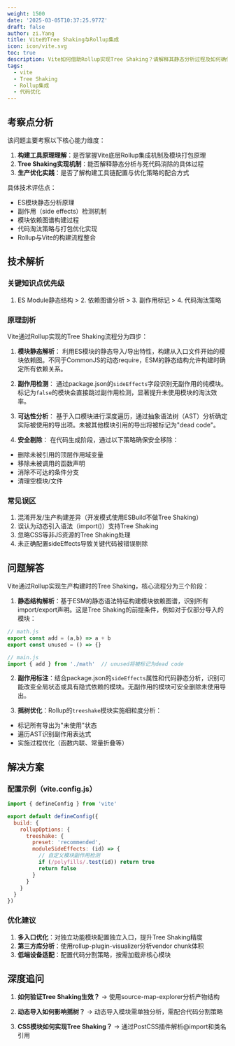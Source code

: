 ```yaml
---
weight: 1500
date: '2025-03-05T10:37:25.977Z'
draft: false
author: zi.Yang
title: Vite的Tree Shaking与Rollup集成
icon: icon/vite.svg
toc: true
description: Vite如何借助Rollup实现Tree Shaking？请解释其静态分析过程及如何确保未使用代码在生产构建中被剔除？
tags:
  - vite
  - Tree Shaking
  - Rollup集成
  - 代码优化
---
```


## 考察点分析

该问题主要考察以下核心能力维度：

1. **构建工具原理理解**：是否掌握Vite底层Rollup集成机制及模块打包原理
2. **Tree Shaking实现机制**：能否解释静态分析与死代码消除的具体过程
3. **生产优化实践**：是否了解构建工具链配置与优化策略的配合方式

具体技术评估点：

- ES模块静态分析原理
- 副作用（side effects）检测机制
- 模块依赖图谱构建过程
- 代码淘汰策略与打包优化实现
- Rollup与Vite的构建流程整合

## 技术解析

### 关键知识点优先级

1. ES Module静态结构 > 2. 依赖图谱分析 > 3. 副作用标记 > 4. 代码淘汰策略

### 原理剖析

Vite通过Rollup实现的Tree Shaking流程分为四步：

1. **模块静态解析**：
利用ES模块的静态导入/导出特性，构建从入口文件开始的模块依赖图。不同于CommonJS的动态require，ESM的静态结构允许构建时确定所有依赖关系。

2. **副作用检测**：
通过package.json的`sideEffects`字段识别无副作用的纯模块。标记为`false`的模块会直接跳过副作用检测，显著提升未使用模块的淘汰效率。

3. **可达性分析**：
基于入口模块进行深度遍历，通过抽象语法树（AST）分析确定实际被使用的导出项。未被其他模块引用的导出将被标记为"dead code"。

4. **安全剔除**：
在代码生成阶段，通过以下策略确保安全移除：

- 删除未被引用的顶层作用域变量
- 移除未被调用的函数声明
- 消除不可达的条件分支
- 清理空模块/文件

### 常见误区

1. 混淆开发/生产构建差异（开发模式使用ESBuild不做Tree Shaking）
2. 误认为动态引入语法（import()）支持Tree Shaking
3. 忽略CSS等非JS资源的Tree Shaking处理
4. 未正确配置sideEffects导致关键代码被错误剔除

## 问题解答

Vite通过Rollup实现生产构建时的Tree Shaking，核心流程分为三个阶段：

1. **静态结构解析**：基于ESM的静态语法特征构建模块依赖图谱，识别所有import/export声明。这是Tree Shaking的前提条件，例如对于仅部分导入的模块：

```javascript
// math.js
export const add = (a,b) => a + b
export const unused = () => {}

// main.js
import { add } from './math'  // unused将被标记为dead code
```

2. **副作用标注**：结合package.json的`sideEffects`属性和代码静态分析，识别可能改变全局状态或具有隐式依赖的模块。无副作用的模块可安全删除未使用导出。

3. **摇树优化**：Rollup的`treeshake`模块实施细粒度分析：

- 标记所有导出为"未使用"状态
- 遍历AST识别副作用表达式
- 实施过程优化（函数内联、常量折叠等）

## 解决方案

### 配置示例（vite.config.js）

```javascript
import { defineConfig } from 'vite'

export default defineConfig({
  build: {
    rollupOptions: {
      treeshake: {
        preset: 'recommended',
        moduleSideEffects: (id) => {
          // 自定义模块副作用检测
          if (/polyfills/.test(id)) return true
          return false
        }
      }
    }
  }
})
```

### 优化建议

1. **多入口优化**：对独立功能模块配置独立入口，提升Tree Shaking精度
2. **第三方库分析**：使用rollup-plugin-visualizer分析vendor chunk体积
3. **低端设备适配**：配置代码分割策略，按需加载非核心模块

## 深度追问

1. **如何验证Tree Shaking生效？**
→ 使用source-map-explorer分析产物结构

2. **动态导入如何影响摇树？**
→ 动态导入模块需单独分析，需配合代码分割策略

3. **CSS模块如何实现Tree Shaking？**
→ 通过PostCSS插件解析@import和类名引用
